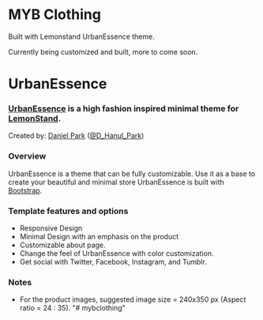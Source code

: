 MYB Clothing
=============

Built with Lemonstand UrbanEssence theme.

Currently being customized and built, more to come soon.

UrbanEssence
=============

### [UrbanEssence](https://urban-essence.lemonstand.com/) is a high fashion inspired minimal theme for [LemonStand](https://lemonstand.com/).

Created by: [Daniel Park](http://dparkd.com) ([@D_Hanul_Park](https://twitter.com/D_Hanul_Park))

### Overview

UrbanEssence is a theme that can be fully customizable. Use it as a base to create your beautiful and minimal store UrbanEssence is built with [Bootstrap](http://getbootstrap.com/). 

### Template features and options

- Responsive Design
- Minimal Design with an emphasis on the product
- Customizable about page. 
- Change the feel of UrbanEssence with color customization.
- Get social with Twitter, Facebook, Instagram, and Tumblr.

### Notes
- For the product images, suggested image size = 240x350 px (Aspect ratio = 24 : 35).
"# mybclothing" 
